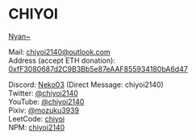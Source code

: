 # CHIYOI
[Nyan~](https://neko03.moe/chiyoi)

Mail: chiyoi2140@outlook.com\
Address (accept ETH donation): [0xfF3080687d2C9B3Bb5e87eAAF855934180bA6d47](https://etherscan.io/address/0xfF3080687d2C9B3Bb5e87eAAF855934180bA6d47)

Discord: [Neko03](https://discord.gg/92F2d47Kz5) (Direct Message: chiyoi2140)\
Twitter: [@chiyoi2140](https://twitter.com/chiyoi2140)\
YouTube: [@chiyoi2140](https://www.youtube.com/@chiyoi2140)\
Pixiv: [@mozuku3939](https://www.pixiv.net/users/33257904)\
LeetCode: [chiyoi](https://leetcode.com/chiyoi)\
NPM: [chiyoi2140](https://www.npmjs.com)
